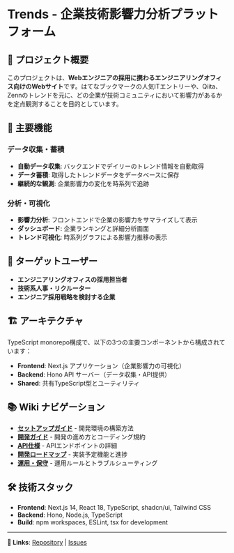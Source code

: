 # Trends - 企業技術影響力分析プラットフォーム

## 🎯 プロジェクト概要

このプロジェクトは、**Webエンジニアの採用に携わるエンジニアリングオフィス向けのWebサイト**です。はてなブックマークの人気ITエントリーや、Qiita、Zennのトレンドを元に、どの企業が技術コミュニティにおいて影響力があるかを定点観測することを目的としています。

## 🚀 主要機能

### データ収集・蓄積
- **自動データ収集**: バックエンドでデイリーのトレンド情報を自動取得
- **データ蓄積**: 取得したトレンドデータをデータベースに保存
- **継続的な観測**: 企業影響力の変化を時系列で追跡

### 分析・可視化
- **影響力分析**: フロントエンドで企業の影響力をサマライズして表示
- **ダッシュボード**: 企業ランキングと詳細分析画面
- **トレンド可視化**: 時系列グラフによる影響力推移の表示

## 👥 ターゲットユーザー

- **エンジニアリングオフィスの採用担当者**
- **技術系人事・リクルーター**
- **エンジニア採用戦略を検討する企業**

## 🏗️ アーキテクチャ

TypeScript monorepo構成で、以下の3つの主要コンポーネントから構成されています：

- **Frontend**: Next.js アプリケーション（企業影響力の可視化）
- **Backend**: Hono API サーバー（データ収集・API提供）
- **Shared**: 共有TypeScript型とユーティリティ

## 📚 Wiki ナビゲーション

- **[セットアップガイド](Setup-Guide)** - 開発環境の構築方法
- **[開発ガイド](Development-Guide)** - 開発の進め方とコーディング規約
- **[API仕様](API-Specification)** - APIエンドポイントの詳細
- **[開発ロードマップ](Development-Roadmap)** - 実装予定機能と進捗
- **[運用・保守](Operations-and-Maintenance)** - 運用ルールとトラブルシューティング

## 🛠️ 技術スタック

- **Frontend**: Next.js 14, React 18, TypeScript, shadcn/ui, Tailwind CSS
- **Backend**: Hono, Node.js, TypeScript
- **Build**: npm workspaces, ESLint, tsx for development

---

**🔗 Links**: [Repository](https://github.com/rfdnxbro/trends) | [Issues](https://github.com/rfdnxbro/trends/issues)